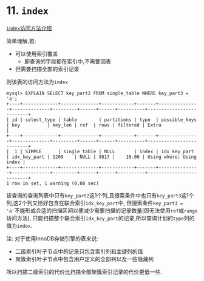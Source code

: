 # 11. `index`

[`index`访问方法介绍](https://github.com/rayallen20/howDoesMySQLWork/blob/main/%E7%AC%AC10%E7%AB%A0%20%E6%9D%A1%E6%9D%A1%E5%A4%A7%E8%B7%AF%E9%80%9A%E7%BD%97%E9%A9%AC--%E5%8D%95%E8%A1%A8%E8%AE%BF%E9%97%AE%E6%96%B9%E6%B3%95/6.%20index.md)

简单理解,若:

- 可以使用索引覆盖
  - 即查询的字段都在索引中,不需要回表
- 但需要扫描全部的索引记录

则该表的访问方法为`index`

```
mysql> EXPLAIN SELECT key_part2 FROM single_table WHERE key_part3 = 'a';
+----+-------------+--------------+------------+-------+---------------+--------------+---------+------+------+----------+--------------------------+
| id | select_type | table        | partitions | type  | possible_keys | key          | key_len | ref  | rows | filtered | Extra                    |
+----+-------------+--------------+------------+-------+---------------+--------------+---------+------+------+----------+--------------------------+
|  1 | SIMPLE      | single_table | NULL       | index | idx_key_part  | idx_key_part | 1209    | NULL | 9817 |    10.00 | Using where; Using index |
+----+-------------+--------------+------------+-------+---------------+--------------+---------+------+------+----------+--------------------------+
1 row in set, 1 warning (0.00 sec)
```

该查询的查询列表中只有`key_part2`这1个列,且搜索条件中也只有`key_part3`这1个列,这2个列又恰好包含在联合索引`idx_key_part`中,
但搜索条件`key_part3 = 'a'`不能形成合适的扫描区间以便减少需要扫描的记录数量(即无法使用`ref`或`range`访问方法),
只能扫描整个联合索引`idx_key_part`的记录,所以查询计划的`type`列的值为`index`.

注: 对于使用InnoDB存储引擎的表来说:

- 二级索引叶子节点中的记录只包含索引列和主键列的值
- 聚簇索引叶子节点中包含用户定义的全部列以及一些隐藏列

所以扫描二级索引的代价比扫描全部聚簇索引记录的代价更低一些.
